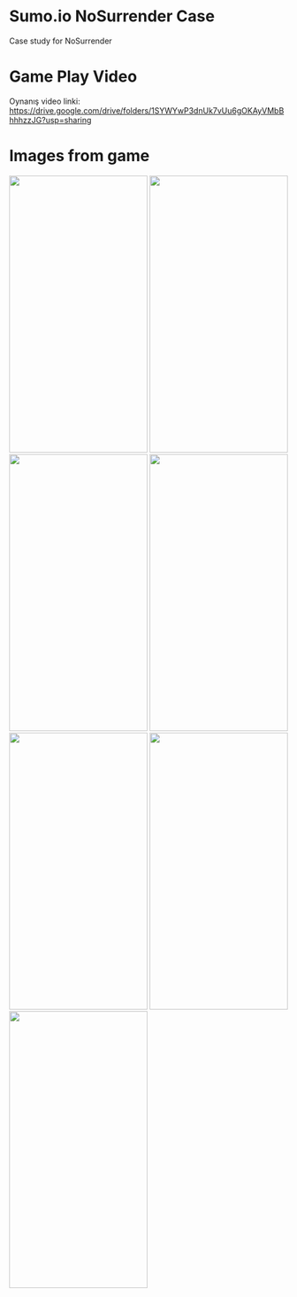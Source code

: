 # Sumo.io NoSurrender Case
 Case study for NoSurrender

# Game Play Video
Oynanış video linki: https://drive.google.com/drive/folders/1SYWYwP3dnUk7vUu6gOKAyVMbBhhhzzJG?usp=sharing

# Images from game

<image src= "https://github.com/BatuhanAltinel/Sumo.io-NoSurrender-Case/assets/17069232/30030988-c7df-4cbe-985e-4f03dad7a119" width="250" height="500">
<image src= "https://github.com/BatuhanAltinel/Sumo.io-NoSurrender-Case/assets/17069232/b6867927-6e3a-4ecc-857f-cc4ff9cfc575 " width="250" height="500">
<image src= "https://github.com/BatuhanAltinel/Sumo.io-NoSurrender-Case/assets/17069232/0796bdd6-96a2-44c0-8187-cd3a049cc820 " width="250" height="500">
<image src= "https://github.com/BatuhanAltinel/Sumo.io-NoSurrender-Case/assets/17069232/58a40863-7291-42e0-bdf2-604f411c2b7d " width="250" height="500">
<image src= "https://github.com/BatuhanAltinel/Sumo.io-NoSurrender-Case/assets/17069232/1ef045b4-d56a-4816-9209-22460c09df01 " width="250" height="500">
<image src= "https://github.com/BatuhanAltinel/Sumo.io-NoSurrender-Case/assets/17069232/ed3969f4-652f-49d2-813a-f0a0a72a3a78 " width="250" height="500">
<image src= "https://github.com/BatuhanAltinel/Sumo.io-NoSurrender-Case/assets/17069232/cfff0c0e-1f9e-4394-9f08-39328bb731f2 " width="250" height="500">

